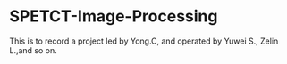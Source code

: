 # SPETCT-Image-Processing
This is to record a project led by Yong.C, and operated by Yuwei S., Zelin L.,and so on.
